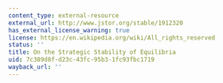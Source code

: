```yaml
---
content_type: external-resource
external_url: http://www.jstor.org/stable/1912320
has_external_license_warning: true
license: https://en.wikipedia.org/wiki/All_rights_reserved
status: ''
title: On the Strategic Stability of Equilibria
uid: 7c389d8f-d23c-43fc-95b3-1fc93fbc1719
wayback_url: ''
---
```

